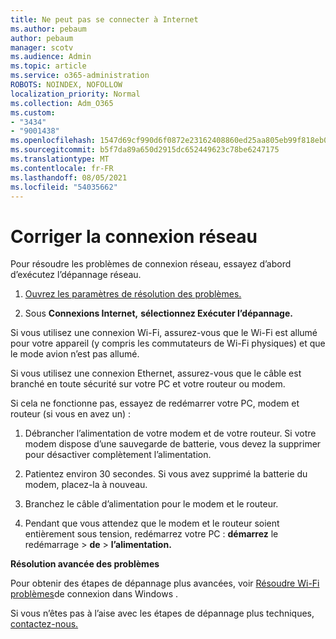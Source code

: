 ```yaml
---
title: Ne peut pas se connecter à Internet
ms.author: pebaum
author: pebaum
manager: scotv
ms.audience: Admin
ms.topic: article
ms.service: o365-administration
ROBOTS: NOINDEX, NOFOLLOW
localization_priority: Normal
ms.collection: Adm_O365
ms.custom:
- "3434"
- "9001438"
ms.openlocfilehash: 1547d69cf990d6f0872e23162408860ed25aa805eb99f818eb079d0f7e04ce35
ms.sourcegitcommit: b5f7da89a650d2915dc652449623c78be6247175
ms.translationtype: MT
ms.contentlocale: fr-FR
ms.lasthandoff: 08/05/2021
ms.locfileid: "54035662"
---
```

# <a name="fix-network-connection"></a>Corriger la connexion réseau

Pour résoudre les problèmes de connexion réseau, essayez d’abord d’exécutez l’dépannage réseau. 

1. [Ouvrez les paramètres de résolution des problèmes.](ms-settings:troubleshoot)

2. Sous **Connexions Internet,** **sélectionnez Exécuter l’dépannage.**

Si vous utilisez une connexion Wi-Fi, assurez-vous que le Wi-Fi est allumé pour votre appareil (y compris les commutateurs de Wi-Fi physiques) et que le mode avion n’est pas allumé.

Si vous utilisez une connexion Ethernet, assurez-vous que le câble est branché en toute sécurité sur votre PC et votre routeur ou modem.

Si cela ne fonctionne pas, essayez de redémarrer votre PC, modem et routeur (si vous en avez un) :

1. Débrancher l’alimentation de votre modem et de votre routeur. Si votre modem dispose d’une sauvegarde de batterie, vous devez la supprimer pour désactiver complètement l’alimentation.

2. Patientez environ 30 secondes. Si vous avez supprimé la batterie du modem, placez-la à nouveau.

3. Branchez le câble d’alimentation pour le modem et le routeur.

4. Pendant que vous attendez que le modem et le routeur soient entièrement sous tension, redémarrez votre PC : **démarrez** le redémarrage  >  **de**  >  **l’alimentation.**

**Résolution avancée des problèmes**

Pour obtenir des étapes de dépannage plus avancées, voir [Résoudre Wi-Fi problèmes](https://support.microsoft.com/help/10741?ocid=SMC10741%2F)de connexion dans Windows . 

Si vous n’êtes pas à l’aise avec les étapes de dépannage plus techniques, [contactez-nous.](https://support.microsoft.com/contactus)
